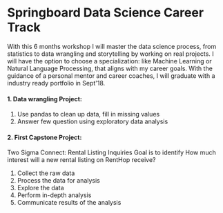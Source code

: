 # Springboard Data Science Career Track
  With this 6 months workshop I will master the data science process, from statistics to data wrangling and storytelling by working on real projects. I will have the option to choose a specialization: like Machine Learning or Natural Language Processing, that aligns with my career goals. With the guidance of a personal mentor and career coaches, I will graduate with a industry ready portfolio in Sept'18.

#### 1. Data wrangling Project:
   1. Use pandas to clean up data, fill in missing values
   2. Answer few question using exploratory data analysis
   
#### 2. First Capstone Project: 
   Two Sigma Connect: Rental Listing Inquiries
   Goal is to identify How much interest will a new rental listing on RentHop receive?
   1.  Collect the raw data
   2.  Process the data for analysis
   3.  Explore the data
   4.  Perform in-depth analysis
   5.  Communicate results of the analysis
   

   
